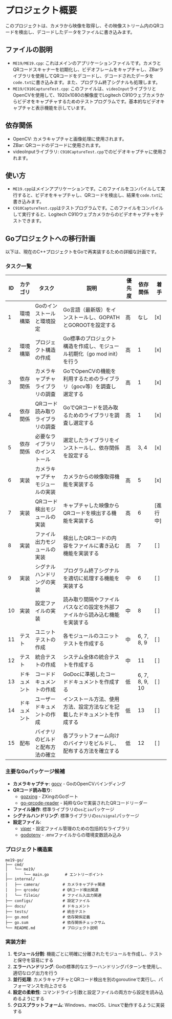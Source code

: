 # プロジェクト概要

このプロジェクトは、カメラから映像を取得し、その映像ストリーム内のQRコードを検出し、デコードしたデータをファイルに書き込みます。

## ファイルの説明

* `ME19/ME19.cpp`: これはメインのアプリケーションファイルです。カメラとQRコードスキャナーを初期化し、ビデオフレームをキャプチャし、ZBarライブラリを使用してQRコードをデコードし、デコードされたデータを`code.txt`に書き込みます。また、プログラム終了シグナルも処理します。
* `ME19/C910CaptureTest.cpp`: このファイルは、`videoInput`ライブラリとOpenCVを使用して、1920x1080の解像度でLogitech C910ウェブカメラからビデオをキャプチャするためのテストプログラムです。基本的なビデオキャプチャと表示機能を示しています。

## 依存関係

* OpenCV: カメラキャプチャと画像処理に使用されます。
* ZBar: QRコードのデコードに使用されます。
* videoInputライブラリ: `C910CaptureTest.cpp`でのビデオキャプチャに使用されます。

## 使い方

* `ME19.cpp`はメインアプリケーションです。このファイルをコンパイルして実行すると、ビデオをキャプチャし、QRコードを検出し、結果を`code.txt`に書き込みます。
* `C910CaptureTest.cpp`はテストプログラムです。このファイルをコンパイルして実行すると、Logitech C910ウェブカメラからのビデオキャプチャをテストできます。

## Goプロジェクトへの移行計画

以下は、現在のC++プロジェクトをGoで再実装するための詳細な計画です。

### タスク一覧

| ID | カテゴリ | タスク | 説明 | 優先度 | 依存関係 | 着手 |
|---|---|---|---|---|---|---|
| 1 | 環境構築 | Goのインストールと環境設定 | Go言語（最新版）をインストールし、GOPATHとGOROOTを設定する | 高 | なし | [x] |
| 2 | 環境構築 | プロジェクト構造の作成 | Go標準のプロジェクト構造を作成し、モジュール初期化（go mod init）を行う | 高 | 1 | [x] |
| 3 | 依存関係 | カメラキャプチャライブラリの調査 | GoでOpenCVの機能を利用するためのライブラリ（gocv等）を調査し選定する | 高 | 1 | [x] |
| 4 | 依存関係 | QRコード読み取りライブラリの調査 | GoでQRコードを読み取るためのライブラリを調査し選定する | 高 | 1 | [x] |
| 5 | 依存関係 | 必要なライブラリのインストール | 選定したライブラリをインストールし、依存関係を設定する | 高 | 3, 4 | [x] |
| 6 | 実装 | カメラキャプチャモジュールの実装 | カメラからの映像取得機能を実装する | 高 | 5 | [x] |
| 7 | 実装 | QRコード検出モジュールの実装 | キャプチャした映像からQRコードを検出する機能を実装する | 高 | 6 | [進行中] |
| 8 | 実装 | ファイル出力モジュールの実装 | 検出したQRコードの内容をファイルに書き込む機能を実装する | 高 | 7 | [ ] |
| 9 | 実装 | シグナルハンドリングの実装 | プログラム終了シグナルを適切に処理する機能を実装する | 中 | 6 | [ ] |
| 10 | 実装 | 設定ファイルの実装 | 読み取り間隔やファイルパスなどの設定を外部ファイルから読み込む機能を実装する | 中 | 8 | [ ] |
| 11 | テスト | ユニットテストの作成 | 各モジュールのユニットテストを作成する | 中 | 6, 7, 8, 9 | [ ] |
| 12 | テスト | 統合テストの作成 | システム全体の統合テストを作成する | 中 | 11 | [ ] |
| 13 | ドキュメント | コードドキュメントの作成 | GoDocに準拠したコードドキュメントを作成する | 低 | 6, 7, 8, 9, 10 | [ ] |
| 14 | ドキュメント | ユーザードキュメントの作成 | インストール方法、使用方法、設定方法などを記載したドキュメントを作成する | 低 | 13 | [ ] |
| 15 | 配布 | バイナリのビルドと配布方法の確立 | 各プラットフォーム向けのバイナリをビルドし、配布する方法を確立する | 低 | 12 | [ ] |

### 主要なGoパッケージ候補

* **カメラキャプチャ**: [gocv](https://github.com/hybridgroup/gocv) - GoのOpenCVバインディング
* **QRコード読み取り**: 
  * [gozxing](https://github.com/makiuchi-d/gozxing) - ZXingのGoポート
  * [go-qrcode-reader](https://github.com/tuotoo/qrcode) - 純粋なGoで実装されたQRコードリーダー
* **ファイル操作**: 標準ライブラリの`os`と`io`パッケージ
* **シグナルハンドリング**: 標準ライブラリの`os/signal`パッケージ
* **設定ファイル**: 
  * [viper](https://github.com/spf13/viper) - 設定ファイル管理のための包括的なライブラリ
  * [godotenv](https://github.com/joho/godotenv) - .envファイルからの環境変数読み込み

### プロジェクト構造案

```
me19-go/
├── cmd/
│   └── me19/
│       └── main.go       # エントリーポイント
├── internal/
│   ├── camera/          # カメラキャプチャ関連
│   ├── qrcode/          # QRコード検出関連
│   └── fileio/          # ファイル入出力関連
├── configs/             # 設定ファイル
├── docs/                # ドキュメント
├── tests/               # 統合テスト
├── go.mod               # 依存関係定義
├── go.sum               # 依存関係チェックサム
└── README.md            # プロジェクト説明
```

### 実装方針

1. **モジュール分割**: 機能ごとに明確に分離されたモジュールを作成し、テストと保守を容易にする
2. **エラーハンドリング**: Goの標準的なエラーハンドリングパターンを使用し、適切なログ出力を行う
3. **並行処理**: カメラキャプチャとQRコード検出を別のgoroutineで実行し、パフォーマンスを向上させる
4. **設定の柔軟性**: コマンドライン引数と設定ファイルの両方から設定を読み込めるようにする
5. **クロスプラットフォーム**: Windows、macOS、Linuxで動作するように実装する
